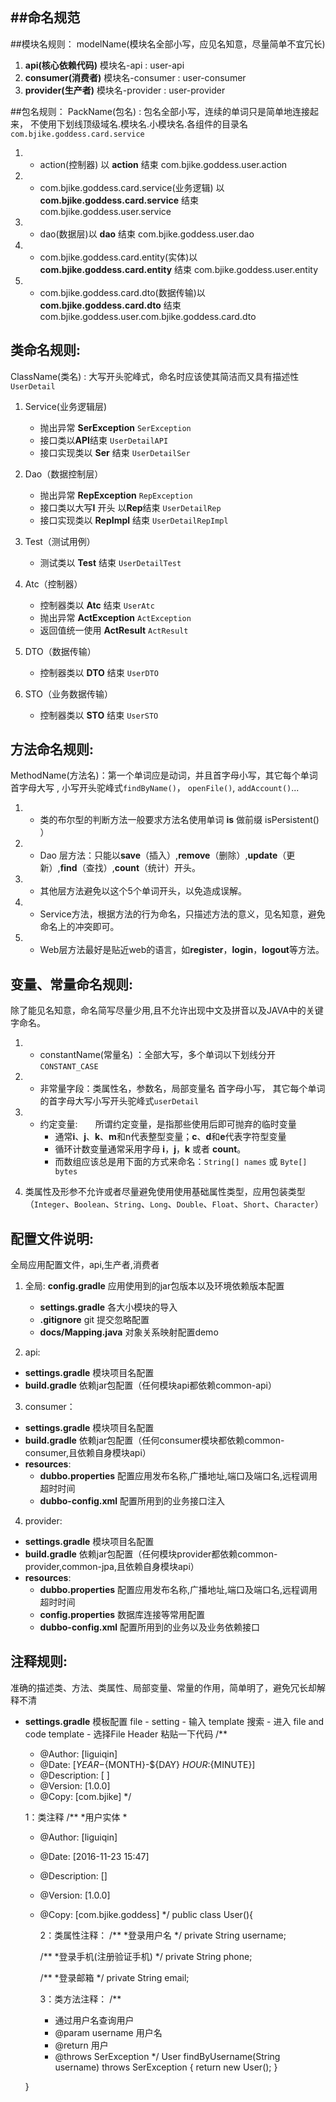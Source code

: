 ##命名规范
---
##模块名规则：
     modelName(模块名全部小写，应见名知意，尽量简单不宜冗长)
1.  **api(核心依赖代码)** 模块名-api : user-api
1.  **consumer(消费者)** 模块名-consumer : user-consumer
1.  **provider(生产者)** 模块名-provider : user-provider
    
 ##包名规则：
 PackName(包名) : 包名全部小写，连续的单词只是简单地连接起来，
不使用下划线顶级域名.模块名.小模块名.各组件的目录名 `com.bjike.goddess.card.service`

1. - action(控制器) 以 **action** 结束 com.bjike.goddess.user.action
2. - com.bjike.goddess.card.service(业务逻辑) 以 **com.bjike.goddess.card.service** 结束 com.bjike.goddess.user.service
3. - dao(数据层)以 **dao** 结束 com.bjike.goddess.user.dao
4. - com.bjike.goddess.card.entity(实体)以 **com.bjike.goddess.card.entity** 结束 com.bjike.goddess.user.entity
5. - com.bjike.goddess.card.dto(数据传输)以 **com.bjike.goddess.card.dto** 结束 com.bjike.goddess.user.com.bjike.goddess.card.dto

## 类命名规则:
  ClassName(类名) : 大写开头驼峰式，命名时应该使其简洁而又具有描述性 `UserDetail`
  

1. Service(业务逻辑层)
    - 抛出异常 **SerException**  `SerException`
    - 接口类以**API**结束 `UserDetailAPI`
    - 接口实现类以 **Ser** 结束 `UserDetailSer`

2. Dao（数据控制层）
    - 抛出异常 **RepException**  `RepException`
    - 接口类以大写**I** 开头 以**Rep**结束  `UserDetailRep`
    - 接口实现类以 **RepImpl** 结束 `UserDetailRepImpl`

3. Test（测试用例）
    - 测试类以 **Test** 结束 `UserDetailTest`
4. Atc（控制器）
    - 控制器类以 **Atc** 结束 `UserAtc`
    - 抛出异常 **ActException**  `ActException`
    - 返回值统一使用 **ActResult**  `ActResult`

5. DTO（数据传输）
    - 控制器类以 **DTO** 结束 `UserDTO`
    

6. STO（业务数据传输）
    - 控制器类以 **STO** 结束 `UserSTO`    
    
## 方法命名规则:
 MethodName(方法名)：第一个单词应是动词，并且首字母小写，其它每个单词首字母大写 ,
    小写开头驼峰式`findByName()`， `openFile()`, `addAccount()`... 

1.   - 类的布尔型的判断方法一般要求方法名使用单词 **is** 做前缀 isPersistent() ）
2.   - Dao 层方法：只能以**save**（插入）,**remove**（删除）,**update**（更新）,**find**（查找）,**count**（统计）开头。
3.   - 其他层方法避免以这个5个单词开头，以免造成误解。
4.   - Service方法，根据方法的行为命名，只描述方法的意义，见名知意，避免命名上的冲突即可。
5.   - Web层方法最好是贴近web的语言，如**register**，**login**，**logout**等方法。

## 变量、常量命名规则:
 除了能见名知意，命名简写尽量少用,且不允许出现中文及拼音以及JAVA中的关键字命名。

1. - constantName(常量名) ：全部大写，多个单词以下划线分开`CONSTANT_CASE`

2. - 非常量字段：类属性名，参数名，局部变量名  首字母小写，
     其它每个单词的首字母大写小写开头驼峰式`userDetail`

3. - 约定变量:　　所谓约定变量，是指那些使用后即可抛弃的临时变量
     - 通常**i**、**j**、**k**、**m**和n代表整型变量；**c**、**d**和**e**代表字符型变量
     - 循环计数变量通常采用字母 **i**，**j**，**k** 或者 **count**。
     - 而数组应该总是用下面的方式来命名：`String[] names` 或 `Byte[] bytes`

4. 类属性及形参不允许或者尽量避免使用使用基础属性类型，应用包装类型（`Integer`、`Boolean`、`String`、`Long`、`Double`、`Float`、`Short`、`Character`）


    
## 配置文件说明:

 全局应用配置文件，api,生产者,消费者
 1. 全局: **config.gradle** 应用使用到的jar包版本以及环境依赖版本配置
     - **settings.gradle** 各大小模块的导入
     - **.gitignore** git 提交忽略配置
     - **docs/Mapping.java** 对象关系映射配置demo
     
 2. api: 
  - **settings.gradle** 模块项目名配置
  - **build.gradle** 依赖jar包配置（任何模块api都依赖common-api）   
  
 3. consumer：
  - **settings.gradle** 模块项目名配置
  - **build.gradle** 依赖jar包配置（任何consumer模块都依赖common-consumer,且依赖自身模块api）  
  - **resources**:
    - **dubbo.properties** 配置应用发布名称,广播地址,端口及端口名,远程调用超时时间
    - **dubbo-config.xml** 配置所用到的业务接口注入
        
   
 4. provider: 
  - **settings.gradle**  模块项目名配置
  - **build.gradle** 依赖jar包配置（任何模块provider都依赖common-provider,common-jpa,且依赖自身模块api）   
  - **resources**:
      - **dubbo.properties** 配置应用发布名称,广播地址,端口及端口名,远程调用超时时间
      - **config.properties** 数据库连接等常用配置
      - **dubbo-config.xml** 配置所用到的业务以及业务依赖接口



## 注释规则:
 准确的描述类、方法、类属性、局部变量、常量的作用，简单明了，避免冗长却解释不清
  - **settings.gradle**  模板配置
        file - setting - 输入 template 搜索 - 进入 file and code template -
        选择File Header 粘贴一下代码
     /**
      * @Author: [liguiqin]
      * @Date: [${YEAR}-${MONTH}-${DAY} ${HOUR}:${MINUTE}]
      * @Description: [ ]
      * @Version: [1.0.0]
      * @Copy: [com.bjike]
      */

    
    1：类注释
    /**
    *用户实体
    *
    * @Author: [liguiqin]
    * @Date: [2016-11-23 15:47]
    * @Description: []
    * @Version: [1.0.0]
    * @Copy: [com.bjike.goddess]
    */
    public class User(){
    
        2：类属性注释：
        /**
        *登录用户名
        */
        private String username; 
    
         /**
          *登录手机(注册验证手机)
          */
        private String phone;
    
        /**
         *登录邮箱
          */
        private String email;
    
        3：类方法注释：
        /**
         * 通过用户名查询用户
         * @param username 用户名
         * @return 用户
         * @throws SerException
         */
         User findByUsername(String username) throws SerException {
            return new User();
        }
    
    
    }